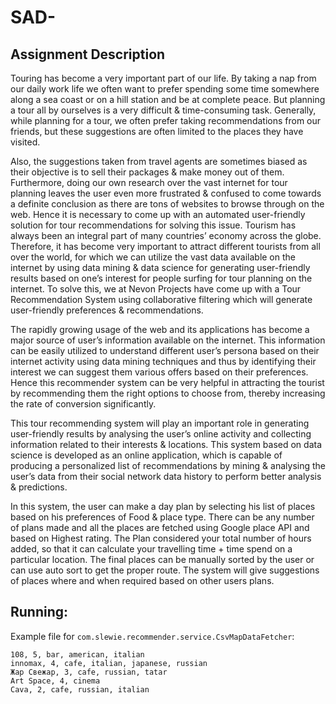 # SAD-

## Assignment Description

Touring has become a very important part of our life. By taking a nap from our daily work life 
we often want to prefer spending some time somewhere along a sea coast or on a hill station and be at complete peace. 
But planning a tour all by ourselves is a very difficult & time-consuming task. 
Generally, while planning for a tour, we often prefer taking recommendations from our friends, 
but these suggestions are often limited to the places they have visited.

Also, the suggestions taken from travel agents are sometimes biased as their objective is to sell their packages & make money out of them. 
Furthermore, doing our own research over the vast internet for tour planning leaves the user even more frustrated & confused to come towards a 
definite conclusion as there are tons of websites to browse through on the web. Hence it is necessary to come up with an automated user-friendly solution 
for tour recommendations for solving this issue. Tourism has always been an integral part of many countries’ economy across the globe. 
Therefore, it has become very important to attract different tourists from all over the world, for which we can utilize the vast data 
available on the internet by using data mining & data science for generating user-friendly results based on one’s interest for people 
surfing for tour planning on the internet. To solve this, we at Nevon Projects have come up with a Tour Recommendation System using 
collaborative filtering which will generate user-friendly preferences & recommendations.

The rapidly growing usage of the web and its applications has become a major source of user’s information available on the internet. 
This information can be easily utilized to understand different user’s persona based on their internet activity using data mining techniques 
and thus by identifying their interest we can suggest them various offers based on their preferences. 
Hence this recommender system can be very helpful in attracting the tourist by recommending them the right options to choose from, 
thereby increasing the rate of conversion significantly.

This tour recommending system will play an important role in generating user-friendly results by analysing the user’s online activity 
and collecting information related to their interests & locations. This system based on data science is developed as an online application, 
which is capable of producing a personalized list of recommendations by mining & analysing the user’s data from their social network 
data history to perform better analysis & predictions.

In this system, the user can make a day plan by selecting his list of places based on his preferences of Food & place type. 
There can be any number of plans made and all the places are fetched using Google place API and based on Highest rating. 
The Plan considered your total number of hours added, so that it can calculate your travelling time + time spend on a particular location. 
The final places can be manually sorted by the user or can use auto sort to get the proper route. The system will give 
suggestions of places where and when required based on other users plans.

## Running:

Example file for `com.slewie.recommender.service.CsvMapDataFetcher`:
```csv
108, 5, bar, american, italian
innomax, 4, cafe, italian, japanese, russian
Жар Свежар, 3, cafe, russian, tatar
Art Space, 4, cinema
Cava, 2, cafe, russian, italian
```

